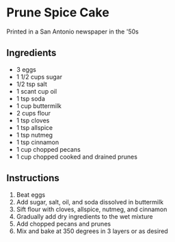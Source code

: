 # Prune Spice Cake

Printed in a San Antonio newspaper in the '50s

## Ingredients

- 3 eggs
- 1 1/2 cups sugar
- 1/2 tsp salt
- 1 scant cup oil
- 1 tsp soda
- 1 cup buttermilk
- 2 cups flour
- 1 tsp cloves
- 1 tsp allspice
- 1 tsp nutmeg
- 1 tsp cinnamon
- 1 cup chopped pecans
- 1 cup chopped cooked and drained prunes

## Instructions

1. Beat eggs
2. Add sugar, salt, oil, and soda dissolved in buttermilk
3. Sift flour with cloves, allspice, nutmeg, and cinnamon
4. Gradually add dry ingredients to the wet mixture
5. Add chopped pecans and prunes
6. Mix and bake at 350 degrees in 3 layers or as desired
